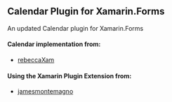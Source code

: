 ## Calendar Plugin for Xamarin.Forms

An updated Calendar plugin for Xamarin.Forms

#### Calendar implementation from:
* [rebeccaXam](https://github.com/rebeccaXam)

#### Using the Xamarin Plugin Extension from:
* [jamesmontemagno](https://github.com/jamesmontemagno)
